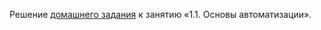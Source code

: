 Решение [домашнего задания](https://github.com/netology-code/aqa-homeworks/tree/aqa4/basics) к занятию «1.1. Основы автоматизации».
